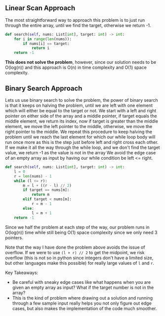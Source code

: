 ## Linear Scan Approach
The most straightforward way to approach this problem is to just run through the entire array, until we find the target, otherwise we return -1.
``` python
def search(self, nums: List[int], target: int) -> int:
	for i in range(len(nums)):
		if nums[i] == target:
			return i
	return -1
```
**This does not solve the problem**, however, since our solution needs to be O(log(n)) and this approach is O(n) in time complexity and O(1) space complexity.
## Binary Search Approach
Lets us use binary search to solve the problem, the power of binary search is that it keeps on halving the problem, until we are left with one element which will either be equal to the target or not. We start with a left and right pointer on either side of the array and a middle pointer, if target equals the middle element, we return its index, now if target is greater than the middle element, we move the left pointer to the middle, otherwise, we move the right pointer to the middle. We repeat this procedure to keep halving the problem until we reach the last element for which our while loop body will run once more as this is the step just before left and right cross each other. If we make it all the way through the while loop, and we don't find the target value, we return -1 as the value is not in the array We avoid the edge case of an empty array as input by having our while condition be left <= right. 
``` python
def search(self, nums: List[int], target: int) -> int:
	l = 0
	r = len(nums) - 1
	while (l <= r):
		m = l + ((r - l) // 2)
		if target == nums[m]:
			return m
		elif target < nums[m]:
			r = m - 1
		else:
			l = m + 1
	return -1
```
Since we half the problem at each step of the way, our problem runs in O(log(n)) time while still being O(1) space complexity since we only need 3 pointers.

Note that the way I have done the problem above avoids the issue of overflow. If we were to use `(l + r) // 2` to get the midpoint, we risk overflow (this is not so in python since integers don't have a limited size, but other languages make this possible) for really large values of `l` and `r`.

Key Takeaways:
- Be careful with sneaky edge cases like what happens when you are given an empty array as input? What if the target number is not in the array?
- This is the kind of problem where drawing out a solution and running through a few sample input really helps you not only figure out edge cases, but also makes the implementation of the code much smoother.